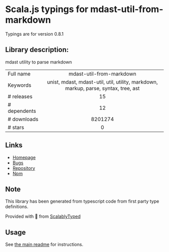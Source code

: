 
# Scala.js typings for mdast-util-from-markdown

Typings are for version 0.8.1

## Library description:
mdast utility to parse markdown

|                    |                 |
| ------------------ | :-------------: |
| Full name          | mdast-util-from-markdown |
| Keywords           | unist, mdast, mdast-util, util, utility, markdown, markup, parse, syntax, tree, ast |
| # releases         | 15 |
| # dependents       | 12 |
| # downloads        | 8201274 |
| # stars            | 0 |

## Links
- [Homepage](https://github.com/syntax-tree/mdast-util-from-markdown#readme)
- [Bugs](https://github.com/syntax-tree/mdast-util-from-markdown/issues)
- [Repository](https://github.com/syntax-tree/mdast-util-from-markdown)
- [Npm](https://www.npmjs.com/package/mdast-util-from-markdown)
    


## Note
This library has been generated from typescript code from first party type definitions.

Provided with :purple_heart: from [ScalablyTyped](https://github.com/oyvindberg/ScalablyTyped)

## Usage
See [the main readme](../../readme.md) for instructions.


